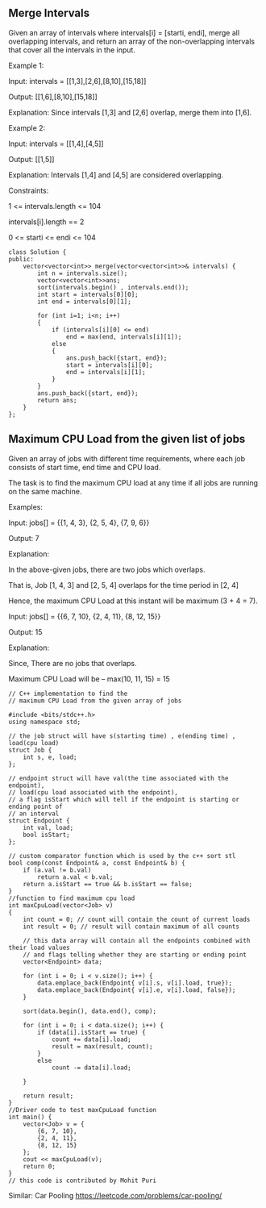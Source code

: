 ## Merge Intervals

Given an array of intervals where intervals[i] = [starti, endi], merge all overlapping intervals, and return an array of the non-overlapping intervals that cover all the intervals in the input.

 
Example 1:

Input: intervals = [[1,3],[2,6],[8,10],[15,18]]

Output: [[1,6],[8,10],[15,18]]

Explanation: Since intervals [1,3] and [2,6] overlap, merge them into [1,6].


Example 2:

Input: intervals = [[1,4],[4,5]]

Output: [[1,5]]

Explanation: Intervals [1,4] and [4,5] are considered overlapping.
 

Constraints:

1 <= intervals.length <= 104

intervals[i].length == 2

0 <= starti <= endi <= 104


```
class Solution {
public:
    vector<vector<int>> merge(vector<vector<int>>& intervals) {
        int n = intervals.size();
        vector<vector<int>>ans;
        sort(intervals.begin() , intervals.end());
        int start = intervals[0][0];
        int end = intervals[0][1];

        for (int i=1; i<n; i++)
        {
            if (intervals[i][0] <= end)
                end = max(end, intervals[i][1]);
            else
            {
                ans.push_back({start, end});
                start = intervals[i][0];
                end = intervals[i][1];
            }
        }
        ans.push_back({start, end});
        return ans;
    }
};
```

## Maximum CPU Load from the given list of jobs
Given an array of jobs with different time requirements, where each job consists of start time, end time and CPU load. 

The task is to find the maximum CPU load at any time if all jobs are running on the same machine.

Examples: 

Input: jobs[] = {{1, 4, 3}, {2, 5, 4}, {7, 9, 6}} 

Output: 7 

Explanation: 

In the above-given jobs, there are two jobs which overlaps. 

That is, Job [1, 4, 3] and [2, 5, 4] overlaps for the time period in [2, 4] 

Hence, the maximum CPU Load at this instant will be maximum (3 + 4 = 7).



Input: jobs[] = {{6, 7, 10}, {2, 4, 11}, {8, 12, 15}} 

Output: 15 

Explanation: 

Since, There are no jobs that overlaps. 

Maximum CPU Load will be – max(10, 11, 15) = 15

```
// C++ implementation to find the
// maximum CPU Load from the given array of jobs

#include <bits/stdc++.h>
using namespace std;

// the job struct will have s(starting time) , e(ending time) , load(cpu load)
struct Job {
	int s, e, load;
};

// endpoint struct will have val(the time associated with the endpoint),
// load(cpu load associated with the endpoint),
// a flag isStart which will tell if the endpoint is starting or ending point of
// an interval
struct Endpoint {
	int val, load;
	bool isStart;
};

// custom comparator function which is used by the c++ sort stl
bool comp(const Endpoint& a, const Endpoint& b) {
	if (a.val != b.val)
		return a.val < b.val;
	return a.isStart == true && b.isStart == false;
}
//function to find maximum cpu load
int maxCpuLoad(vector<Job> v)
{
	int count = 0; // count will contain the count of current loads
	int result = 0; // result will contain maximum of all counts

	// this data array will contain all the endpoints combined with their load values
	// and flags telling whether they are starting or ending point
	vector<Endpoint> data;

	for (int i = 0; i < v.size(); i++) {
		data.emplace_back(Endpoint{ v[i].s, v[i].load, true});
		data.emplace_back(Endpoint{ v[i].e, v[i].load, false});
	}

	sort(data.begin(), data.end(), comp);

	for (int i = 0; i < data.size(); i++) {
		if (data[i].isStart == true) {
			count += data[i].load;
			result = max(result, count);
		}
		else
			count -= data[i].load;

	}

	return result;
}
//Driver code to test maxCpuLoad function
int main() {
	vector<Job> v = {
		{6, 7, 10},
		{2, 4, 11}, 
		{8, 12, 15}
	};
	cout << maxCpuLoad(v);
	return 0;
}
// this code is contributed by Mohit Puri

```

Similar: 
Car Pooling 
https://leetcode.com/problems/car-pooling/
